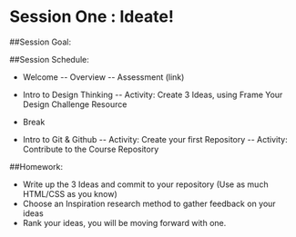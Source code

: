 # Session One : Ideate!

##Session Goal:

##Session Schedule:
- Welcome
-- Overview
-- Assessment (link)

- Intro to Design Thinking
-- Activity: Create 3 Ideas, using Frame Your Design Challenge Resource

- Break

- Intro to Git & Github
-- Activity: Create your first Repository
-- Activity: Contribute to the Course Repository

##Homework:
- Write up the 3 Ideas and commit to your repository (Use as much HTML/CSS as you know)
- Choose an Inspiration research method to gather feedback on your ideas
- Rank your ideas, you will be moving forward with one.
